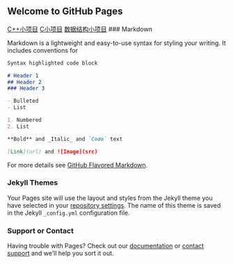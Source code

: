 ## Welcome to GitHub Pages
<html>
<body>
<a href="https://DawnforWorld.github.io/Cplusplus_test">C++小项目</a>
<a href="https://DawnforWorld.github.io/C_project_test">C小项目</a>
<a href="https://DawnforWorld.github.io/Data_Structure_test">数据结构小项目</a>
</body>
</html>
### Markdown

Markdown is a lightweight and easy-to-use syntax for styling your writing. It includes conventions for

```markdown
Syntax highlighted code block

# Header 1
## Header 2
### Header 3

- Bulleted
- List

1. Numbered
2. List

**Bold** and _Italic_ and `Code` text

[Link](url) and ![Image](src)
```

For more details see [GitHub Flavored Markdown](https://guides.github.com/features/mastering-markdown/).

### Jekyll Themes

Your Pages site will use the layout and styles from the Jekyll theme you have selected in your [repository settings](https://github.com/DawnforWorld/DawnforWorld.github.io/settings). The name of this theme is saved in the Jekyll `_config.yml` configuration file.

### Support or Contact

Having trouble with Pages? Check out our [documentation](https://docs.github.com/categories/github-pages-basics/) or [contact support](https://github.com/contact) and we’ll help you sort it out.
